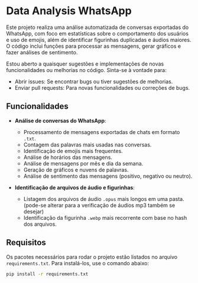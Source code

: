 # Data Analysis WhatsApp

Este projeto realiza uma análise automatizada de conversas exportadas do WhatsApp, com foco em estatísticas sobre o comportamento dos usuários e uso de emojis, além de identificar figurinhas duplicadas e áudios maiores. O código inclui funções para processar as mensagens, gerar gráficos e fazer análises de sentimento. 

Estou aberto a quaisquer sugestões e implementações de novas funcionalidades ou melhorias no código. Sinta-se à vontade para:

- Abrir issues: Se encontrar bugs ou tiver sugestões de melhorias.
- Enviar pull requests: Para novas funcionalidades ou correções de bugs.

## Funcionalidades

- **Análise de conversas do WhatsApp**:
  - Processamento de mensagens exportadas de chats em formato `.txt`.
  - Contagem das palavras mais usadas nas conversas.
  - Identificação de emojis mais frequentes.
  - Análise de horários das mensagens.
  - Análise de mensagens por mês e dia da semana.
  - Geração de gráficos e nuvens de palavras.
  - Análise de sentimento das mensagens (positivo, negativo ou neutro).

- **Identificação de arquivos de áudio e figurinhas**:
  - Listagem dos arquivos de áudio `.opus` mais longos em uma pasta. (pode-se alterar para a verificação de áudios mp3 também se desejar)
  - Identificação da figurinha `.webp` mais recorrente com base no hash dos arquivos.

## Requisitos

Os pacotes necessários para rodar o projeto estão listados no arquivo `requirements.txt`. Para instalá-los, use o comando abaixo:

```bash
pip install -r requirements.txt
